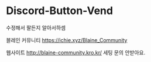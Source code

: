 # Discord-Button-Vend

수정해서 팔든지 알아서하셈

블레인 커뮤니티
https://ichie.xyz/Blaine_Community

웹사이트
http://blaine-community.kro.kr/
세팅 문의 안받아요.

